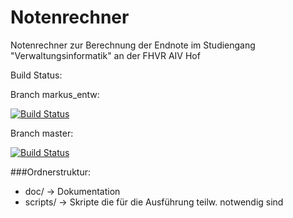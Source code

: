 # Notenrechner
Notenrechner zur Berechnung der Endnote im Studiengang "Verwaltungsinformatik" an der FHVR AIV Hof

Build Status:

Branch markus_entw:

[![Build Status](https://travis-ci.org/themanwhosold/notenrechner.svg?branch=markus_entw)](https://travis-ci.org/themanwhosold/notenrechner)

Branch master:

[![Build Status](https://travis-ci.org/themanwhosold/notenrechner.svg?branch=master)](https://travis-ci.org/themanwhosold/notenrechner)

###Ordnerstruktur:
- doc/ -> Dokumentation
- scripts/ -> Skripte die für die Ausführung teilw. notwendig sind

